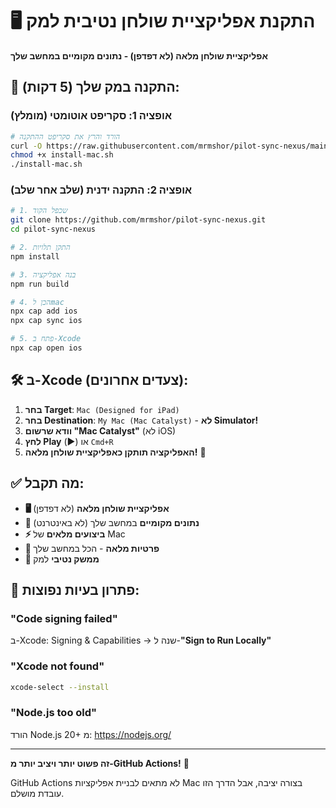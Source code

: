 # 🖥️ התקנת אפליקציית שולחן נטיבית למק

**אפליקציית שולחן מלאה (לא דפדפן) - נתונים מקומיים במחשב שלך**

## 🚀 התקנה במק שלך (5 דקות):

### אופציה 1: סקריפט אוטומטי (מומלץ)
```bash
# הורד והרץ את סקריפט ההתקנה
curl -O https://raw.githubusercontent.com/mrmshor/pilot-sync-nexus/main/install-mac.sh
chmod +x install-mac.sh
./install-mac.sh
```

### אופציה 2: התקנה ידנית (שלב אחר שלב)
```bash
# 1. שכפל הקוד
git clone https://github.com/mrmshor/pilot-sync-nexus.git
cd pilot-sync-nexus

# 2. התקן תלויות
npm install

# 3. בנה אפליקציה
npm run build

# 4. הכן לmac
npx cap add ios
npx cap sync ios

# 5. פתח ב-Xcode
npx cap open ios
```

## 🛠 ב-Xcode (צעדים אחרונים):
1. **בחר Target**: `Mac (Designed for iPad)` 
2. **בחר Destination**: `My Mac (Mac Catalyst)` - **לא Simulator!**
3. **וודא שרשום "Mac Catalyst"** (לא iOS)
4. **לחץ Play** (▶️) או `Cmd+R`
5. **האפליקציה תותקן כאפליקציית שולחן מלאה!** 🎉

## ✅ מה תקבל:
- **🖥️ אפליקציית שולחן מלאה** (לא דפדפן)
- **📁 נתונים מקומיים** במחשב שלך (לא באינטרנט)
- **⚡ ביצועים מלאים** של Mac
- **🔐 פרטיות מלאה** - הכל במחשב שלך
- **📱 ממשק נטיבי** למק

## 🔧 פתרון בעיות נפוצות:

### "Code signing failed"
ב-Xcode: Signing & Capabilities → שנה ל-**"Sign to Run Locally"**

### "Xcode not found"
```bash
xcode-select --install
```

### "Node.js too old"
הורד Node.js 20+ מ: https://nodejs.org/

---

**זה פשוט יותר ויציב יותר מ-GitHub Actions!** 🚀

GitHub Actions לא מתאים לבניית אפליקציות Mac בצורה יציבה, אבל הדרך הזו עובדת מושלם.